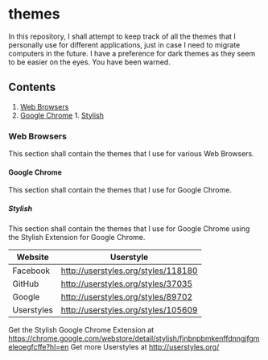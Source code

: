 # themes
In this repository, I shall attempt to keep track of all the themes that I personally use for different applications, just in case I need to migrate computers in the future. I have a preference for dark themes as they seem to be easier on the eyes. You have been warned.

## Contents
1. [Web Browsers](#web-browsers)
  1. [Google Chrome](#google-chrome)
    1. [Stylish](#stylish)

### Web Browsers
This section shall contain the themes that I use for various Web Browsers.

#### Google Chrome
This section shall contain the themes that I use for Google Chrome.

##### Stylish
This section shall contain the themes that I use for Google Chrome using the Stylish Extension for Google Chrome.

| Website    | Userstyle                           |
|------------|-------------------------------------|
| Facebook   | http://userstyles.org/styles/118180 |
| GitHub     | http://userstyles.org/styles/37035  |
| Google     | http://userstyles.org/styles/89702  |
| Userstyles | http://userstyles.org/styles/105609 |

Get the Stylish Google Chrome Extension at https://chrome.google.com/webstore/detail/stylish/fjnbnpbmkenffdnngjfgmeleoegfcffe?hl=en
Get more Userstyles at http://userstyles.org/
